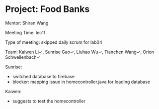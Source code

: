 # Project: Food Banks

Mentor: Shiran Wang

Meeting Time: lec11

Type of meeting: skipped daily scrum for lab04

Team: Kaiwen Li✓, Sunrise Gao✓, Liuhao Wu✓, Tianchen Wang✓, Orion Schwellenbach✓

Sunrise:
- switched database to firebase
- blocker: mapping issue in homecontroller.java for loading database

Kaiwen:
- suggests to test the homecontroller

